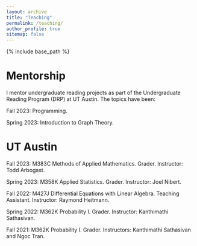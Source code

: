 ```yaml
---
layout: archive
title: "Teaching"
permalink: /teaching/
author_profile: true
sitemap: false
---
```


{% include base_path %}

Mentorship
======
I mentor undergraduate reading projects as part of the Undergraduate Reading Program (DRP) at UT Austin. The topics have been:

Fall 2023: Programming.

Spring 2023: Introduction to Graph Theory.


UT Austin
======

Fall 2023: M383C Methods of Applied Mathematics.
Grader. Instructor: Todd Arbogast.

Spring 2023: M358K Applied Statistics.
Grader. Instructor: Joel Nibert.

Fall 2022: M427J Differential Equations with Linear Algebra.
Teaching Assistant. Instructor: Raymond Heitmann.

Spring 2022: M362K Probability I.
Grader. Instructor: Kanthimathi Sathasivan.

Fall 2021: M362K Probability I.
Grader. Instructors: Kanthimathi Sathasivan and Ngoc Tran.





